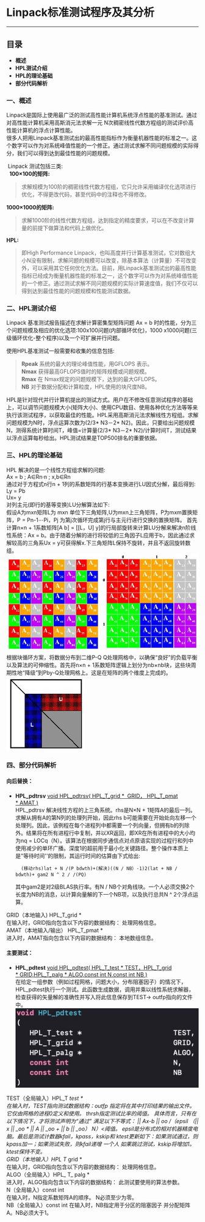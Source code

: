 # Linpack标准测试程序及其分析
* * *
## 目录
+ **概述**  
+ **HPL测试介绍**
+ **HPL的理论基础**
+ **部分代码解析**

### 一、概述  
Linpack是国际上使用最广泛的测试高性能计算机系统浮点性能的基准测试。通过对高性能计算机采用高斯消元法求解一元 N次稠密线性代数方程组的测试评价高性能计算机的浮点计算性能。  
很多人把用Linpack基准测试出的最高性能指标作为衡量机器性能的标准之一。这个数字可以作为对系统峰值性能的一个修正。通过测试求解不同问题规模的实际得分，我们可以得到达到最佳性能的问题规模。
  
 Linpack 测试包括三类:  
 
**100×100的矩阵:** 
>求解规模为100阶的稠密线性代数方程组，它只允许采用编译优化选项进行优化，不得更改代码，甚至代码中的注释也不得修改。  
 
**1000×1000的矩阵:**
> 求解1000阶的线性代数方程组，达到指定的精度要求，可以在不改变计算量的前提下做算法和代码上做优化。  

**HPL:**  
>即High Performance Linpack，也叫高度并行计算基准测试，它对数组大小N没有限制，求解问题的规模可以改变，除基本算法（计算量）不可改变外，可以采用其它任何优化方法。目前，用Linpack基准测试出的最高性能指标已经成为衡量机器性能的标准之一，这个数字可以作为对系统峰值性能的一个修正。通过测试求解不同问题规模的实际计算速度值，我们不仅可以得到达到最佳性能的问题规模和性能测试数据。

### 二、HPL测试介绍
Linpack 基准测试报告描述在求解计算密集型矩阵问题 Ax = b 时的性能，分为三个问题规模及相应的优化选项:100x100问题(内部循环优化)，1000 x1000问题(三级循环优化-整个程序)以及一个可扩展并行问题。 

使用HPL基准测试一般需要和收集的信息包括:   
>**Rpeak**		系统的最大的理论峰值性能，用GFLOPS 表示。  
**Nmax**	获得最高GFLOPS值时的矩阵规模或问题规模。  
**Rmax**	在 Nmax规定的问题规模下，达到的最大GFLOPS。  
**NB**	        对于数据分配和计算粒度，HPL使用的块尺度NB。

HPL是针对现代并行计算机提出的测试方式。用户在不修改任意测试程序的基础上，可以调节问题规模大小(矩阵大小)、使用CPU数目、使用各种优化方法等等来执行该测试程序，以获取最佳的性能。HPL采用高斯消元法求解线性方程组。求解问题规模为N时，浮点运算次数为(2/3* N3－2* N2)。因此，只要给出问题规模N，测得系统计算时间T，峰值=计算量(2/3* N3－2* N2)/计算时间T，测试结果以浮点运算每秒给出。HPL测试结果是TOP500排名的重要依据。

### 三、HPL的理论基础
HPL 解决的是一个线性方程组求解的问题:   
Ax = b	;	A∈Rn·n 	;	x,b∈Rn  
通过对于方程式n行n + 1列的系数矩阵的行基本变换进行LU因式分解，最后得到:   
Ly = Pb   
Ux= y  
对列主元(即行的基等变换)LU分解算法如下:  
假设A为mxn矩阵L为 mxn 单位下三角矩阵,U为mxn上三角矩阵，P为mxm置换矩阵，P = Pn-1⋯Pi，Pj 为第j次循环完成第j行与主元行进行交换的置换矩阵。 
首先计算n×n + 1系数矩阵[A b] = [[L，U] y]的行局部旋转来计算LU分解来解决n阶线性系统：Ax = b。由于随着分解的进行将较低的三角因子L应用于b，因此通过求解较高的三角系Ux = y可获得解x.下三角矩阵L保持不旋转，并且不返回旋转数组。  
 ![alt 图标](https://github.com/MQ-Hu/hello-world/blob/master/images/mat2.jpg)  
根据块循环方案，将数据分布到二维P-Q Q处理网格中，以确保“良好”的负载平衡以及算法的可伸缩性。首先将n×n + 1系数矩阵逻辑上划分为nb×nb块，这些块周期性地“降级”到Pby-Q处理网格上。这是在矩阵的两个维度上完成的。    
![alt 图标](https://github.com/MQ-Hu/hello-world/blob/master/images/main.jpg)

### 四、部分代码解析
#### 向后替换：  
* **HPL_pdtrsv**     <u>void HPL_pdtrsv( HPL_T_grid *  GRID， HPL_T_pmat * AMAT )</u>   
HPL_pdtrsv 解决线性方程的上三角系统。rhs是N×N + 1矩阵A的最后一列。求解从拥有A的第N列的处理列开始，因此rhs b可能需要在开始处向左移一个处理列。因此，该例程在每个进程列中都需要一个列向量，但拥有b的列除外。结果将在所有进程行中复制，并以XR返回，即XR在所有进程中的大小均为nq = LOCq（N）。该算法在根据同步通信点对点原语实现的过程行和列中使用减少的单环广播。深度1的超前用于最小化关键路径。整个操作本质上是"等待时间''的限制，其运行时间的估算由下式给出:

		(移动rhs)lat + N /(P bdwth)+(解决)((N / NB）-1)2(lat + NB / bdwth)+ gam2 N ^ 2 / /(PQ)  
		
		
	其中gam2是对2级BLAS执行率。有N / NB个对角线块。一个人必须交换2个长度为NB的消息，以计算向量解的下一个NB项，以及执行总共N ^ 2个浮点运算。

GRID（本地输入)  HPL_T_grid *  
	在输入时，GRID指向包含以下内容的数据结构：
	处理网格信息。  
AMAT（本地输入/输出） HPL_T_pmat *  
	进入时，AMAT指向包含以下内容的数据结构：
      本地数组信息。 
        
         
#### 主要测试：
* **HPL_pdtest**
<u>void HPL_pdtest( HPL_T_test * TEST，HPL_T_grid * GRID,HPL_T_palg * ALGO,const int N,const int NB )</u>  
在给定一组参数（例如过程网格，问题大小，分布阻塞因子）的情况下，HPL_pdtest执行一个测试。此函数生成数据，调用并乘以线性系统求解器，检查获得的矢量解的准确性并写入将此信息保存到TEST-> outfp指向的文件中。
![alt 图标](https://github.com/MQ-Hu/hello-world/blob/master/images/1.3.png)

TEST（全局输入）HPL_T _test *  
        在输入时，TEST指向测试数据结构：outfp
        指定将在其中打印结果的输出文件。
        它仅由网格的进程0定义和使用。
        thrsh指定测试比率的阈值。
        具体而言，只有在以下情况下，才将测试声明为“通过”
        满足以下不等式：
        || Ax-b || _oo /（epsil *（|| x || _oo * || A || _oo + || b || _oo）* N）<阈值。
        epsil是分布式的相对机器精度电脑。最后是测试计数器kfail，kpass，kskip和
        ktest更新如下：如果测试通过，则kpass加一；如果测试失败，则kfail递增
        一个人 如果跳过测试，kskip将增加1。
        ktest保持不变。  
GRID（本地输入）HPL_ T_ grid *  
        在输入时，GRID指向包含以下内容的数据结构：
        处理网格信息。  
ALGO（全局输入）HPL_ T_ palg *  
        进入时，ALGO指向包含以下内容的数据结构：
        此测试要使用的算法参数。  
N（全局输入）const int  
        在输入时，N指定系数矩阵A的顺序。
        N必须至少为零。  
NB（全局输入）const int
        在输入时，NB指定用于分区的阻塞因子
        并分配矩阵A。NB必须大于1。  











